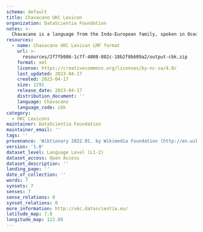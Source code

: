 ```yaml
---
schema: default
title: Chavacano UKC Lexicon
organization: DataScientia Foundation
notes: >-
  Chavacano is a language from the Indo-European family, spoken in Oceania. The UKC Lexicon of Chavacano is represented as a lexico-semantic network. It consists of words, word senses, synsets, as well as sense-level and synset-level relationships.
resources:
  - name: Chavacano UKC Lexicon LMF format
    url: >-
      resources/2f7fb986-1c7f-4808-802c-18b2f8b609a2/output-cbk.zip
    format: xml
    license: https://creativecommons.org/licenses/by-nc-sa/4.0/
    last_updated: 2023-04-17
    created: 2023-04-17
    size: 1291
    release_date: 2023-04-17
    distribution_document: ''
    language: Chavacano
    language_code: cbk
category:
  - UKC Lexicons
maintainer: DataScientia Foundation
maintainer_email: ''
tags: ''
provenance: 'Wiktionary 2022.01. by Wikimedia Foundation (http://en.wiktionary.org); Princeton WordNet 2.1 by Princeton University (https://wordnet.princeton.edu)'
version: '1.0'
dataset_level: Language Level (L1-2)
dataset_access: Open Access
dataset_description: ''
landing_page: ''
date_of_collection: ''
words: 7
synsets: 7
senses: 7
sense_relations: 0
synset_relations: 0
more_information: http://ukc.datascientia.eu/
latitude_map: 7.0
longitude_map: 122.08
---
```

